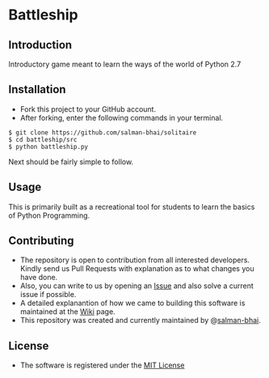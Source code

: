 # Battleship

## Introduction
Introductory game meant to learn the ways of the world of Python 2.7

## Installation
- Fork this project to your GitHub account.
- After forking, enter the following commands in your terminal.
```
$ git clone https://github.com/salman-bhai/solitaire
$ cd battleship/src
$ python battleship.py
```

Next should be fairly simple to follow.

## Usage
This is primarily built as a recreational tool for students to learn the basics of Python Programming.

## Contributing
- The repository is open to contribution from all interested developers. Kindly send us Pull Requests with explanation as to what changes you have done.
- Also, you can write to us by opening an [Issue](https://github.com/salman-bhai/battleship/issues) and also solve a current issue if possible.
- A detailed explanantion of how we came to building this software is maintained at the [Wiki](https://github.com/salman-bhai/battleship/wiki) page.
- This repository was created and currently maintained by @[salman-bhai](https://github.com/salman-bhai).


## License

- The software is registered under the [MIT License](https://github.com/salman-bhai/battleship/blob/master/LICENSE)




